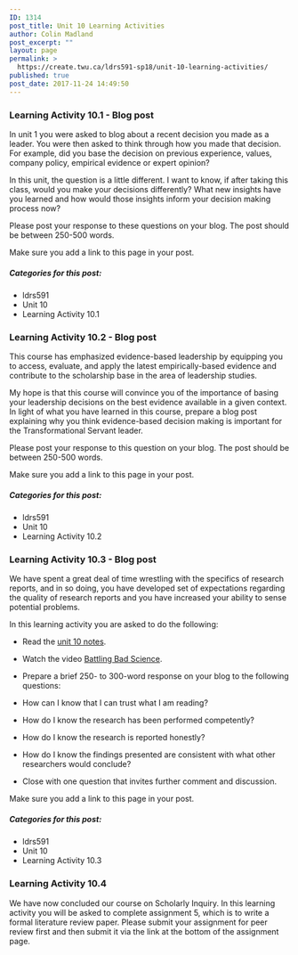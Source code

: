 ```yaml
---
ID: 1314
post_title: Unit 10 Learning Activities
author: Colin Madland
post_excerpt: ""
layout: page
permalink: >
  https://create.twu.ca/ldrs591-sp18/unit-10-learning-activities/
published: true
post_date: 2017-11-24 14:49:50
---
```

### Learning Activity 10.1 - Blog post

In unit 1 you were asked to blog about a recent decision you made as a leader. You were then asked to think through how you made that decision. For example, did you base the decision on previous experience, values, company policy, empirical evidence or expert opinion?

In this unit, the question is a little different. I want to know, if after taking this class, would you make your decisions differently? What new insights have you learned and how would those insights inform your decision making process now?

Please post your response to these questions on your blog. The post should be between 250-500 words.

Make sure you add a link to this page in your post.

##### Categories for this post:

* ldrs591
* Unit 10
* Learning Activity 10.1

### Learning Activity 10.2 - Blog post

This course has emphasized evidence-based leadership by equipping you to access, evaluate, and apply the latest empirically-based evidence and contribute to the scholarship base in the area of leadership studies.

My hope is that this course will convince you of the importance of basing your leadership decisions on the best evidence available in a given context. In light of what you have learned in this course, prepare a blog post explaining why you think evidence-based decision making is important for the Transformational Servant leader.

Please post your response to this question on your blog. The post should be between 250-500 words.

Make sure you add a link to this page in your post.

##### Categories for this post:

* ldrs591
* Unit 10
* Learning Activity 10.2

### Learning Activity 10.3 - Blog post

We have spent a great deal of time wrestling with the specifics of research reports, and in so doing, you have developed set of expectations regarding the quality of research reports and you have increased your ability to sense potential problems.

In this learning activity you are asked to do the following:

* Read the <a href="https://create.twu.ca/ldrs591-sp18/unit-10-notes/">unit 10 notes</a>.
* Watch the video [Battling Bad Science](https://www.ted.com/talks/ben_goldacre_battling_bad_science).
* Prepare a brief 250- to 300-word response on your blog to the following questions:

* How can I know that I can trust what I am reading?
* How do I know the research has been performed competently?
* How do I know the research is reported honestly?
* How do I know the findings presented are consistent with what other researchers would conclude?
* Close with one question that invites further comment and discussion.

Make sure you add a link to this page in your post.

##### Categories for this post:

* ldrs591
* Unit 10
* Learning Activity 10.3

### Learning Activity 10.4

We have now concluded our course on Scholarly Inquiry. In this learning activity you will be asked to complete assignment 5, which is to write a formal literature review paper. Please submit your assignment for peer review first and then submit it via the link at the bottom of the assignment page.